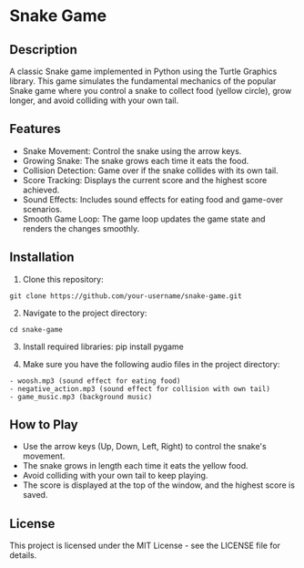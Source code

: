 # Snake Game


## Description
A classic Snake game implemented in Python using the Turtle Graphics library. This game simulates the fundamental mechanics of the popular Snake game where you control a snake to collect food (yellow circle), grow longer, and avoid colliding with your own tail.


## Features

- Snake Movement: Control the snake using the arrow keys.
- Growing Snake: The snake grows each time it eats the food.
- Collision Detection: Game over if the snake collides with its own tail.
- Score Tracking: Displays the current score and the highest score achieved.
- Sound Effects: Includes sound effects for eating food and game-over scenarios.
- Smooth Game Loop: The game loop updates the game state and renders the changes smoothly.


## Installation

  1) Clone this repository:

    git clone https://github.com/your-username/snake-game.git

  2) Navigate to the project directory:

    cd snake-game

  3) Install required libraries:
    pip install pygame

  4) Make sure you have the following audio files in the project directory:

    - woosh.mp3 (sound effect for eating food)
    - negative_action.mp3 (sound effect for collision with own tail)
    - game_music.mp3 (background music)



    
## How to Play

- Use the arrow keys (Up, Down, Left, Right) to control the snake's movement.
- The snake grows in length each time it eats the yellow food.
- Avoid colliding with your own tail to keep playing.
- The score is displayed at the top of the window, and the highest score is saved.
## License
This project is licensed under the MIT License - see the        LICENSE file for details.

